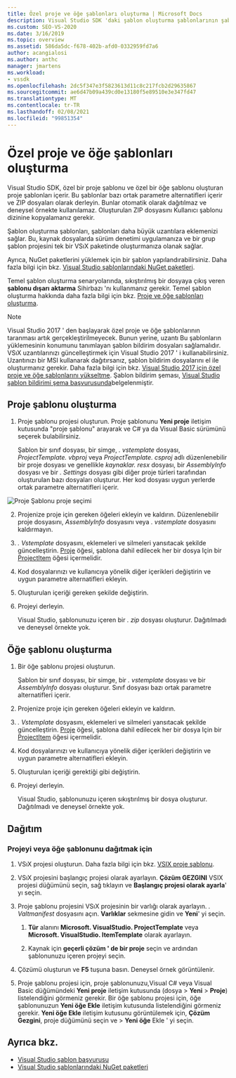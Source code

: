 ```yaml
---
title: Özel proje ve öğe şablonları oluşturma | Microsoft Docs
description: Visual Studio SDK 'daki şablon oluşturma şablonlarının şablonları daha büyük uzantılara ekleme hakkında bilgi edinin.
ms.custom: SEO-VS-2020
ms.date: 3/16/2019
ms.topic: overview
ms.assetid: 586da5dc-f678-402b-afd0-0332959fd7a6
author: acangialosi
ms.author: anthc
manager: jmartens
ms.workload:
- vssdk
ms.openlocfilehash: 2dc5f347e3f5823613d11c8c217fcb2d29635867
ms.sourcegitcommit: ae6d47b09a439cd0e13180f5e89510e3e347fd47
ms.translationtype: MT
ms.contentlocale: tr-TR
ms.lasthandoff: 02/08/2021
ms.locfileid: "99851354"
---
```

# <a name="create-custom-project-and-item-templates"></a>Özel proje ve öğe şablonları oluşturma

Visual Studio SDK, özel bir proje şablonu ve özel bir öğe şablonu oluşturan proje şablonları içerir. Bu şablonlar bazı ortak parametre alternatifleri içerir ve ZIP dosyaları olarak derleyin. Bunlar otomatik olarak dağıtılmaz ve deneysel örnekte kullanılamaz. Oluşturulan ZIP dosyasını Kullanıcı şablonu dizinine kopyalamanız gerekir.

Şablon oluşturma şablonları, şablonları daha büyük uzantılara eklemenizi sağlar. Bu, kaynak dosyalarda sürüm denetimi uygulamanıza ve bir grup şablon projesini tek bir VSıX paketinde oluşturmanıza olanak sağlar.

Ayrıca, NuGet paketlerini yüklemek için bir şablon yapılandırabilirsiniz. Daha fazla bilgi için bkz. [Visual Studio şablonlarındaki NuGet paketleri](/nuget/visual-studio-extensibility/visual-studio-templates).

Temel şablon oluşturma senaryolarında, sıkıştırılmış bir dosyaya çıkış veren **şablonu dışarı aktarma** Sihirbazı 'nı kullanmanız gerekir. Temel şablon oluşturma hakkında daha fazla bilgi için bkz. [Proje ve öğe şablonları oluşturma](../ide/creating-project-and-item-templates.md).

> [!NOTE]
> Visual Studio 2017 ' den başlayarak özel proje ve öğe şablonlarının taranması artık gerçekleştirilmeyecek. Bunun yerine, uzantı Bu şablonların yüklemesinin konumunu tanımlayan şablon bildirim dosyaları sağlamalıdır. VSıX uzantılarınızı güncelleştirmek için Visual Studio 2017 ' i kullanabilirsiniz. Uzantınızı bir MSI kullanarak dağıtırsanız, şablon bildirim dosyalarını el ile oluşturmanız gerekir. Daha fazla bilgi için bkz. [Visual Studio 2017 için özel proje ve öğe şablonlarını yükseltme](../extensibility/upgrading-custom-project-and-item-templates-for-visual-studio-2017.md). Şablon bildirim şeması, [Visual Studio şablon bildirimi şema başvurusunda](../extensibility/visual-studio-template-manifest-schema-reference.md)belgelenmiştir.

## <a name="create-a-project-template"></a>Proje şablonu oluşturma

1. Proje şablonu projesi oluşturun. Proje şablonunu **Yeni proje** iletişim kutusunda "proje şablonu" arayarak ve C# ya da Visual Basic sürümünü seçerek bulabilirsiniz.

     Şablon bir sınıf dosyası, bir simge, *. vstemplate* dosyası, *ProjectTemplate. vbproj* veya *ProjectTemplate. csproj* adlı düzenlenebilir bir proje dosyası ve genellikle *kaynaklar. resx* dosyası, bir *AssemblyInfo* dosyası ve bir *. Settings* dosyası gibi diğer proje türleri tarafından oluşturulan bazı dosyaları oluşturur. Her kod dosyası uygun yerlerde ortak parametre alternatifleri içerir.

![Proje Şablonu proje seçimi](media/project-template-selection.png)

2. Projenize proje için gereken öğeleri ekleyin ve kaldırın. Düzenlenebilir proje dosyasını, *AssemblyInfo* dosyasını veya *. vstemplate* dosyasını kaldırmayın.

3. *. Vstemplate* dosyasını, eklemeleri ve silmeleri yansıtacak şekilde güncelleştirin. [Proje](../extensibility/project-element-visual-studio-templates.md) öğesi, şablona dahil edilecek her bir dosya Için bir [ProjectItem](../extensibility/projectitem-element-visual-studio-item-templates.md) öğesi içermelidir.

4. Kod dosyalarınızı ve kullanıcıya yönelik diğer içerikleri değiştirin ve uygun parametre alternatifleri ekleyin.

5. Oluşturulan içeriği gereken şekilde değiştirin.

6. Projeyi derleyin.

     Visual Studio, şablonunuzu içeren bir *. zip* dosyası oluşturur. Dağıtılmadı ve deneysel örnekte yok.

## <a name="create-an-item-template"></a>Öğe şablonu oluşturma

1. Bir öğe şablonu projesi oluşturun.

     Şablon bir sınıf dosyası, bir simge, bir *. vstemplate* dosyası ve bir *AssemblyInfo* dosyası oluşturur. Sınıf dosyası bazı ortak parametre alternatifleri içerir.

2. Projenize proje için gereken öğeleri ekleyin ve kaldırın.

3. *. Vstemplate* dosyasını, eklemeleri ve silmeleri yansıtacak şekilde güncelleştirin. [Proje](../extensibility/project-element-visual-studio-templates.md) öğesi, şablona dahil edilecek her bir dosya Için bir [ProjectItem](../extensibility/projectitem-element-visual-studio-item-templates.md) öğesi içermelidir.

4. Kod dosyalarınızı ve kullanıcıya yönelik diğer içerikleri değiştirin ve uygun parametre alternatifleri ekleyin.

5. Oluşturulan içeriği gerektiği gibi değiştirin.

6. Projeyi derleyin.

     Visual Studio, şablonunuzu içeren sıkıştırılmış bir dosya oluşturur. Dağıtılmadı ve deneysel örnekte yok.

## <a name="deployment"></a>Dağıtım

### <a name="to-deploy-the-project-or-item-template"></a>Projeyi veya öğe şablonunu dağıtmak için

1. VSıX projesi oluşturun. Daha fazla bilgi için bkz. [VSIX proje şablonu](../extensibility/vsix-project-template.md).

2. VSıX projesini başlangıç projesi olarak ayarlayın. **Çözüm GEZGINI** VSIX projesi düğümünü seçin, sağ tıklayın ve **Başlangıç projesi olarak ayarla**' yı seçin.

3. Proje şablonu projesini VSıX projesinin bir varlığı olarak ayarlayın. *. Valtmanifest* dosyasını açın. **Varlıklar** sekmesine gidin ve **Yeni**' yi seçin.

    1. **Tür** alanını **Microsoft. VisualStudio. ProjectTemplate** veya **Microsoft. VisualStudio. ItemTemplate** olarak ayarlayın.

    2. Kaynak için **geçerli çözüm ' de bir proje** seçin ve ardından şablonunuzu içeren projeyi seçin.

4. Çözümü oluşturun ve **F5** tuşuna basın. Deneysel örnek görüntülenir.

5. Proje şablonu projesi için, proje şablonunuzu,Visual C# veya Visual Basic düğümündeki **Yeni proje** iletişim kutusunda (dosya  >  **Yeni**  >  **Proje**) listelendiğini görmeniz gerekir. Bir öğe şablonu projesi için, öğe şablonunuzun **Yeni öğe Ekle** iletişim kutusunda listelendiğini görmeniz gerekir. **Yeni öğe Ekle** iletişim kutusunu görüntülemek için, **Çözüm Gezgini**, proje düğümünü seçin ve   >  **Yeni öğe** Ekle ' yi seçin.

## <a name="see-also"></a>Ayrıca bkz.

- [Visual Studio şablon başvurusu](../ide/creating-project-and-item-templates.md)
- [Visual Studio şablonlarındaki NuGet paketleri](/nuget/visual-studio-extensibility/visual-studio-templates)
